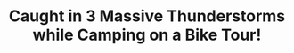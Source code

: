 ---
layout: community
category: community
title: "Caught in 3 Massive Thunderstorms while Camping on a Bike Tour!"
description: "I’m biking across America, east coast to west coast, sleeping in a small bivvy tent. I’ve been caught in 3 massive thunderstorms, directly above me during the night while in the tent. Lightening and thunder cracking at the same time right on top of me. "
isTopLevel: false
isSingleLevel: false
isArticle: false
datePublished: 2022-07-17 11:25:00 +0300
dateModified: 2022-07-17 11:25:00 +0300
published: false
---